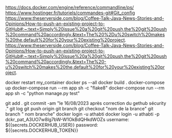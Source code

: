 https://docs.docker.com/engine/reference/commandline/ps/
https://www.hostinger.fr/tutoriels/commandes-git#Git_config
https://www.theserverside.com/blog/Coffee-Talk-Java-News-Stories-and-Opinions/How-to-push-an-existing-project-to-GitHub#:~:text=Simply%20issue%20a%20git%20push,the%20git%20push%20command%20accordingly.&text=The%20%2Du%20switch%20makes%20the,default%20for%20your%20existing%20project.
https://www.theserverside.com/blog/Coffee-Talk-Java-News-Stories-and-Opinions/How-to-push-an-existing-project-to-GitHub#:~:text=Simply%20issue%20a%20git%20push,the%20git%20push%20command%20accordingly.&text=The%20-u%20switch%20makes%20the,default%20for%20your%20existing%20project.

 docker restart my_container
docker ps --all
docker build .
docker-compose up
docker-compose run --rm app sh -c "flake8"
docker-compose run --rm app sh -c "python manage.py test"

git add .
git commit -am "le 16/08/2023 après correction du gethub sécurity ."
git log
git push origin 
git branch
git checkout "nom de la  brance"
git branch " nom branche"
docker login -u athabti
docker login -u athabti -p dckr_pat_A3UO7w8lg7bW-W1OkBdQHkdWOZs
  username: ${{secrets.DOCKERHUB_USER}}
          password: ${{secrets.DOCKERHUB_TOKEN}}